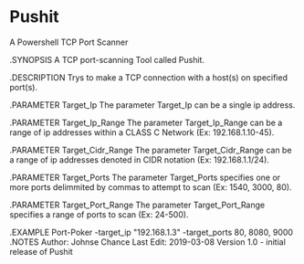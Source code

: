 # Pushit
A Powershell TCP Port Scanner

.SYNOPSIS
    A TCP port-scanning Tool called Pushit.

.DESCRIPTION
    Trys to make a TCP connection with a host(s) on specified port(s).

.PARAMETER Target_Ip
    The parameter Target_Ip can be a single ip address.

.PARAMETER Target_Ip_Range
    The parameter Target_Ip_Range can be a range of ip addresses within a CLASS C Network (Ex: 192.168.1.10-45).

.PARAMETER Target_Cidr_Range
    The parameter Target_Cidr_Range can be a range of ip addresses denoted in CIDR notation (Ex: 192.168.1.1/24).

.PARAMETER Target_Ports
    The parameter Target_Ports specifies one or more ports delimmited by commas to attempt to scan (Ex: 1540, 3000, 80).

.PARAMETER Target_Port_Range
    The parameter Target_Port_Range specifies a range of ports to scan (Ex: 24-500).

.EXAMPLE
    Port-Poker -target_ip "192.168.1.3" -target_ports 80, 8080, 9000
.NOTES
    Author: Johnse Chance
    Last Edit: 2019-03-08
    Version 1.0 - initial release of Pushit
